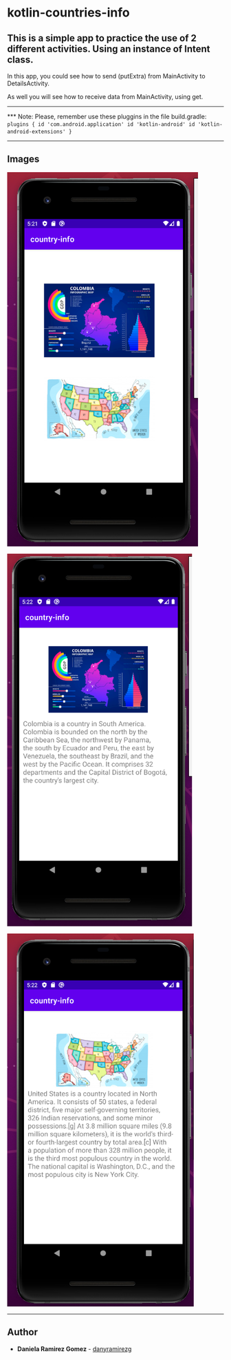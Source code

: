 # kotlin-countries-info

## This is a simple app to practice the use of 2 different activities. Using an instance of Intent class.

In this app, you could see how to send (putExtra) from MainActivity to DetailsActivity.

As well you will see how to receive data from MainActivity, using get. 

---

*** Note: Please, remember use these pluggins in the file build.gradle:
`
plugins {
    id 'com.android.application'
    id 'kotlin-android'
    id 'kotlin-android-extensions'
}
`

---

## Images

![Demo](./demo-1.png)

![Demo](./demo-2.png)

![Demo](./demo-3.png)

---

## Author
* **Daniela Ramirez Gomez** - [danyramirezg](https://github.com/danyramirezg)

